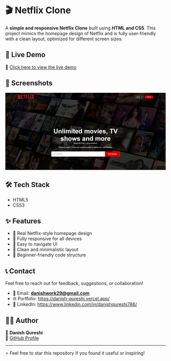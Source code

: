 # 🎬 Netflix Clone

A **simple and responsive Netflix Clone** built using **HTML and CSS**. This project mimics the homepage design of Netflix and is fully user-friendly with a clean layout, optimized for different screen sizes.

## 🚀 Live Demo

🔗 [Click here to view the live demo](https://daniish-qureshi.github.io/Netflix-Clone/)

## 📸 Screenshots

![Netflix Clone Demo](https://github.com/Daniish-Qureshi/Netflix-Clone/blob/main/Demo.png)

## 🛠️ Tech Stack

- HTML5  
- CSS3

## ✨ Features

- 🎯 Real Netflix-style homepage design  
- 📱 Fully responsive for all devices  
- 🧭 Easy to navigate UI  
- 🧼 Clean and minimalistic layout  
- 🙌 Beginner-friendly code structure

## 📞 Contact

Feel free to reach out for feedback, suggestions, or collaboration!

- 📧 Email: **danishwork29@gmail.com**
- 🌐 Portfolio: https://danish-qureshi.vercel.app/
- 💬 LinkedIn: https://www.linkedin.com/in/danishqureshi786/

## 🙋‍♂️ Author

👤 **Danish Qureshi**  
🔗 [GitHub Profile](https://github.com/Daniish-Qureshi)

---

⭐ Feel free to star this repository if you found it useful or inspiring!
